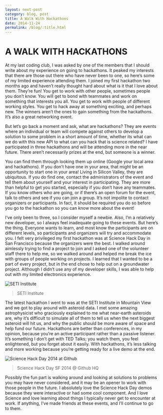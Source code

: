 ```yaml
---
layout: next-post
category: blog, post
title: A Walk With Hackathons
date: 2014-11-24
permalink: /blog/:title.html
---
```


# A WALK WITH HACKATHONS

At my last coding club, I was asked by one of the members that I should write about my experience on going to hackathons. It peaked my interests that there are those out there who have never been to one, so here’s some of my limited experience attending them. I joined my first hackathon two months ago and haven’t really thought hard about what is it that I love about them. They’re fun! You get to work with other people, sometimes people you don’t know. You will get to bond with teammates and work on something that interests you all. You get to work with people of different working styles. You get to hack away at something exciting, and perhaps new. The winners aren’t the ones to gain something from the hackathons. It’s also a great networking event.

But let’s go back a moment and ask, what are hackathons? They are events where an individual or team will compete against others to develop a solution to some problem in a short amount of time, whether its what can we do with this new API to what can you hack that is science related? I have participated in three hackathons and will be attending more in the near future. There aren’t necessarily prizes at the end, but someone is a winner.

You can find them through looking them up online (Google your local area and hackathons). If you don’t have one in your area, that might be an opportunity to start one in your area! Living in Silicon Valley, they are ubiquitous. If you do find one, contact the administrators of the event and tell them about yourself and your interest in participating. They are more than helpful to get you started, especially if you don’t have any teammates. If you know others who are going, or if there’s an open forum for the event, talk to others and see if you can join a group. It’s not impolite to contact organizers or participants. In fact, it should be required you do so before you go to the hackathon so you can know more about the event!

I’ve only been to three, so I consider myself a newbie. Also, I’m a relatively new developer, so I always feel inadequate going to these events. But here’s the thing. Everyone wants to learn, and most know the participants are on different levels, so participants and organizers will try and accommodate you. I felt very privileged my first hackathon was at Science Hack Day in San Francisco because the organizers were the best. I walked around aimlessly trying to find a project to join and I asked one of the volunteer staff there to help me, so we walked around and helped me break the ice with groups of people working on projects. I learned that I wanted to be a part of every project, but in the end chose to help out on a groundwater project. Although I didn’t use any of my developer skills, I was able to help out with my limited electronics experience.

![SETI Institute](https://static1.squarespace.com/static/512515d2e4b08a76159c79b3/t/547417c1e4b053c6b7d19935/1416894403077/SETI?format=2500w)

> SETI Institute

The latest hackathon I went to was at the SETI Institute in Mountain View and we got to play around with asteroid data. I met some amazing astrophysicist who graciously explained to me what near-earth asteroids are, why it’s difficult to simulate all of them to tell us when the next biggest asteroid will hit us, and why the public should be more aware of space and help fund our future. Hackathons are better than conferences, in my opinion, because you’re an active participant rather than a passive listener. It’s something I don’t get with TED Talks; you watch them, you feel enlightened, but you forget about it easily. With hackathons, it’s less talking and more working because you’re getting ready for a live demo at the end.

![Science Hack Day 2014 at Github](https://static1.squarespace.com/static/512515d2e4b08a76159c79b3/t/54741765e4b053c6b7d19848/1416894311246/githubhq?format=2500w)

> Science Hack Day SF 2014 @ Github HQ  

Possibly the fun part is walking around and looking at solutions to problems you may have never considered, and it may be an opener to work with those people in the future. I absolutely love the Science Hack Day demos because they were interactive or had some cool component. And I love Science and love learning about things I typically never get to encounter at work. If anything, I’ve made friends at these events, and I’ll continue to go to them.
